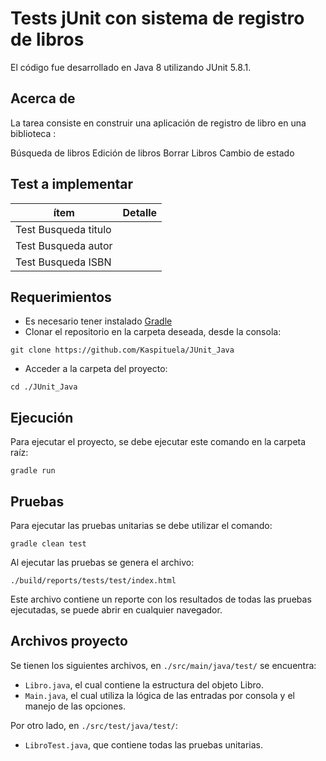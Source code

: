 # Tests jUnit con sistema de registro de libros

El código fue desarrollado en Java 8 utilizando JUnit 5.8.1.

## Acerca de

La tarea consiste en construir una aplicación de registro de libro en una biblioteca :

Búsqueda de libros
Edición de libros
Borrar Libros
Cambio de estado

## Test a implementar

|ítem	| Detalle| 
|---- | ---- |
|Test Busqueda titulo|	|
|Test Busqueda autor	||
|Test Busqueda ISBN|	|

## Requerimientos
- Es necesario tener instalado [Gradle](https://gradle.org/)
- Clonar el repositorio en la carpeta deseada, desde la consola:
```
git clone https://github.com/Kaspituela/JUnit_Java
```
- Acceder a la carpeta del proyecto:
```
cd ./JUnit_Java
```

## Ejecución
Para ejecutar el proyecto, se debe ejecutar este comando en la carpeta raíz:
```
gradle run
``` 
## Pruebas
Para ejecutar las pruebas unitarias se debe utilizar el comando:
```
gradle clean test
```
Al ejecutar las pruebas se genera el archivo:
```
./build/reports/tests/test/index.html
```
Este archivo contiene un reporte con los resultados de todas las pruebas ejecutadas, se puede abrir en cualquier navegador.

## Archivos proyecto
Se tienen los siguientes archivos,  en ``./src/main/java/test/`` se encuentra:
- `Libro.java`, el cual contiene la estructura del objeto Libro.
- `Main.java`, el cual utiliza la lógica de las entradas por consola y el manejo de las opciones.

Por otro lado, en `./src/test/java/test/`:
- `LibroTest.java`, que contiene todas las pruebas unitarias.
